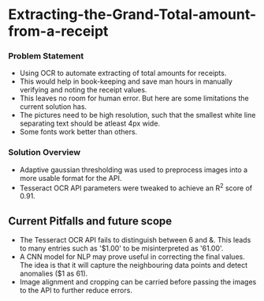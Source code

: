 # Extracting-the-Grand-Total-amount-from-a-receipt

### Problem Statement
* Using OCR to automate extracting of total amounts for receipts.
* This would help in book-keeping and save man hours in manually verifying and noting the receipt values.
* This leaves no room for human error. But here are some limitations the current solution has.
* The pictures need to be high resolution, such that the smallest white line separating text should be atleast 4px wide.
* Some fonts work better than others.

### Solution Overview
* Adaptive gaussian thresholding was used to preprocess images into a more usable format for the API.
* Tesseract OCR API parameters were tweaked to achieve an R<sup>2</sup> score of 0.91. 

## Current Pitfalls and future scope
* The Tesseract OCR API fails to distinguish between 6 and &. This leads to many entries such as '$1.00' to be misinterpreted as '61.00'.
* A CNN model for NLP may prove useful in correcting the final values. The idea is that it will capture the neighbouring data points and detect anomalies ($1 as 61).
* Image alignment and cropping can be carried before passing the images to the API to further reduce errors.

